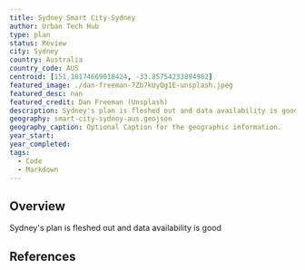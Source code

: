 ```yaml
---
title: Sydney Smart City-Sydney
author: Urban Tech Hub
type: plan
status: Review
city: Sydney
country: Australia
country_code: AUS
centroid: [151.18174669018424, -33.85754233894982]
featured_image: ./dan-freeman-7Zb7kUyQg1E-unsplash.jpeg
featured_desc: nan
featured_credit: Dan Freeman (Unsplash)
description: Sydney's plan is fleshed out and data availability is good
geography: smart-city-sydney-aus.geojson
geography_caption: Optional Caption for the geographic information.
year_start:
year_completed:
tags:
  - Code
  - Markdown
---
```


## Overview

Sydney's plan is fleshed out and data availability is good

## References
